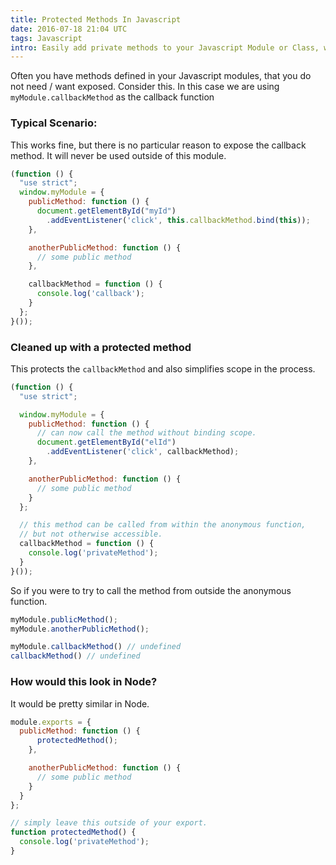 ```yaml
---
title: Protected Methods In Javascript
date: 2016-07-18 21:04 UTC
tags: Javascript
intro: Easily add private methods to your Javascript Module or Class, while also avoiding scope issues on callbacks.
---
```


Often you have methods defined in your Javascript modules, that you do not need / want exposed. Consider this. In this case we are using ``myModule.callbackMethod`` as the callback function

### Typical Scenario:
This works fine, but there is no particular reason to expose the callback method. It will never be used outside of this module.

```javascript
(function () {
  "use strict";
  window.myModule = {
    publicMethod: function () {
      document.getElementById("myId")
        .addEventListener('click', this.callbackMethod.bind(this));
    },

    anotherPublicMethod: function () {
      // some public method
    },

    callbackMethod = function () {
      console.log('callback');
    }
  };
}());
```


### Cleaned up with a protected method
This protects the ``callbackMethod`` and also simplifies scope in the process.

```javascript
(function () {
  "use strict";

  window.myModule = {
    publicMethod: function () {
      // can now call the method without binding scope.
      document.getElementById("elId")
        .addEventListener('click', callbackMethod);
    },

    anotherPublicMethod: function () {
      // some public method
    }
  };

  // this method can be called from within the anonymous function,
  // but not otherwise accessible.
  callbackMethod = function () {
    console.log('privateMethod');
  }
}());
```

So if you were to try to call the method from outside the anonymous function.

```javascript
myModule.publicMethod();
myModule.anotherPublicMethod();

myModule.callbackMethod() // undefined
callbackMethod() // undefined
```

### How would this look in Node?

It would be pretty similar in Node.

```javascript
module.exports = {
  publicMethod: function () {
      protectedMethod();
    },

    anotherPublicMethod: function () {
      // some public method
    }
  }
};

// simply leave this outside of your export.
function protectedMethod() {
  console.log('privateMethod');
}
```